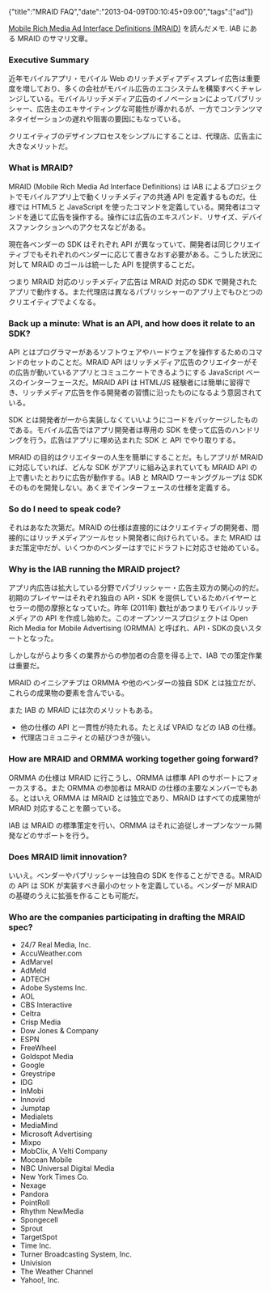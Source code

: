 {"title":"MRAID FAQ","date":"2013-04-09T00:10:45+09:00","tags":["ad"]}

[Mobile Rich Media Ad Interface Definitions (MRAID)](http://www.iab.net/mraid) を読んだメモ. IAB にある MRAID のサマリ文章。

### Executive Summary

近年モバイルアプリ・モバイル Web のリッチメディアディスプレイ広告は重要度を増しており、多くの会社がモバイル広告のエコシステムを構築すべくチャレンジしている。モバイルリッチメディア広告のイノベーションによってパブリッシャー、広告主のエキサイティングな可能性が導かれるが、一方でコンテンツマネタイゼーションの遅れや阻害の要因にもなっている。

クリエイティブのデザインプロセスをシンプルにすることは、代理店、広告主に大きなメリットだ。

### What is MRAID?

MRAID (Mobile Rich Media Ad Interface Definitions) は IAB によるプロジェクトでモバイルアプリ上で動くリッチメディアの共通 API を定義するものだ。仕様では HTML5 と JavaScript を使ったコマンドを定義している。開発者はコマンドを通じて広告を操作する。操作には広告のエキスパンド、リサイズ、デバイスファンクションへのアクセスなどがある。

現在各ベンダーの SDK はそれぞれ API が異なっていて、開発者は同じクリエイティブでもそれぞれのベンダーに応じて書きなおす必要がある。こうした状況に対して MRAID のゴールは統一した API を提供することだ。

つまり MRAID 対応のリッチメディア広告は MRAID 対応の SDK で開発されたアプリで動作する。また代理店は異なるパブリッシャーのアプリ上でもひとつのクリエイティブでよくなる。

### Back up a minute: What is an API, and how does it relate to an SDK?

API とはプログラマーがあるソフトウェアやハードウェアを操作するためのコマンドのセットのことだ。MRAID API はリッチメディア広告のクリエイターがその広告が動いているアプリとコミュニケートできるようにする JavaScript ベースのインターフェースだ。MRAID API は HTML/JS 経験者には簡単に習得でき、リッチメディア広告を作る開発者の習慣に沿ったものになるよう意図されている。

SDK とは開発者が一から実装しなくていいようにコードをパッケージしたものである。モバイル広告ではアプリ開発者は専用の SDK を使って広告のハンドリングを行う。広告はアプリに埋め込まれた SDK と API でやり取りする。

MRAID の目的はクリエイターの人生を簡単にすることだ。もしアプリが MRAID に対応していれば、どんな SDK がアプリに組み込まれていても MRAID API の上で書いたとおりに広告が動作する。IAB と MRAID ワーキンググループは SDK そのものを開発しない。あくまでインターフェースの仕様を定義する。

### So do I need to speak code?

それはあなた次第だ。MRAID の仕様は直接的にはクリエイティブの開発者、間接的にはリッチメディアツールセット開発者に向けられている。また MRAID はまだ策定中だが、いくつかのベンダーはすでにドラフトに対応させ始めている。

### Why is the IAB running the MRAID project?

アプリ内広告は拡大している分野でパブリッシャー・広告主双方の関心の的だ。初期のプレイヤーはそれぞれ独自の API・SDK を提供しているためバイヤーとセラーの間の摩擦となっていた。昨年 (2011年) 数社があつまりモバイルリッチメディアの API を作成し始めた。このオープンソースプロジェクトは Open Rich Media for Mobile Advertising (ORMMA) と呼ばれ、API・SDKの良いスタートとなった。

しかしながらより多くの業界からの参加者の合意を得る上で、IAB での策定作業は重要だ。

MRAID のイニシアチブは ORMMA や他のベンダーの独自 SDK とは独立だが、これらの成果物の要素を含んでいる。

また IAB の MRAID には次のメリットもある。

- 他の仕様の API と一貫性が持たれる。たとえば VPAID などの IAB の仕様。
- 代理店コミュニティとの結びつきが強い。

### How are MRAID and ORMMA working together going forward?

ORMMA の仕様は MRAID に行こうし、ORMMA は標準 API のサポートにフォーカスする。また ORMMA の参加者は MRAID の仕様の主要なメンバーでもある。とはいえ ORMMA は MRAID とは独立であり、MRAID はすべての成果物が MRAID 対応することを願っている。

IAB は MRAID の標準策定を行い、ORMMA はそれに追従しオープンなツール開発などのサポートを行う。

### Does MRAID limit innovation?

いいえ。ベンダーやパブリッシャーは独自の SDK を作ることができる。MRAID の API は SDK が実装すべき最小のセットを定義している。ベンダーが MRAID の基礎のうえに拡張を作ることも可能だ。

### Who are the companies participating in drafting the MRAID spec?


- 24/7 Real Media, Inc.
- AccuWeather.com
- AdMarvel
- AdMeld
- ADTECH
- Adobe Systems Inc.
- AOL
- CBS Interactive
- Celtra
- Crisp Media
- Dow Jones & Company
- ESPN
- FreeWheel
- Goldspot Media
- Google
- Greystripe
- IDG
- InMobi
- Innovid
- Jumptap
- Medialets
- MediaMind
- Microsoft Advertising
- Mixpo
- MobClix, A Velti Company
- Mocean Mobile
- NBC Universal Digital Media
- New York Times Co.
- Nexage
- Pandora
- PointRoll
- Rhythm NewMedia
- Spongecell
- Sprout
- TargetSpot
- Time Inc.
- Turner Broadcasting System, Inc.
- Univision
- The Weather Channel
- Yahoo!, Inc.
